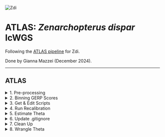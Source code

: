 <img src="https://lifg.australian.museum/Image/9uTxr6do.jpeg?version=full" alt="Zdi" width="300"/>

# ATLAS: _Zenarchopterus dispar_ lcWGS

Following the [ATLAS pipeline](https://github.com/philippinespire/pire_lcwgs_data_processing/tree/main/scripts/ATLAS_wahab) for Zdi.

Done by Gianna Mazzei (December 2024).

---

## ATLAS

<details><summary>1. Pre-processing </summary>

### 1. Pre-processing

Make an ATLAS directory in the same directory that holds your GenErode directory:
```
[hpc-0373@wahab-01 pire_zenarchopterus_dispar_lcwgs]$ mkdir ATLAS_Zdi
```
Now, make sure you have generated GERP scores:
```
# gerp scores
[hpc-0373@wahab-01 pire_zenarchopterus_dispar_lcwgs]$ cd GenErode_Zdi_4/results/gerp/
[hpc-0373@wahab-01 gerp]$ ls *gz
reference.genbank.Zdi.20k.ancestral.rates.gz
```
And the proper `.bam` files needed for ATLAS:

<ins>historical:</ins>
```
cd /archive/carpenterlab/pire/pire_zenarchopterus_dispar_lcwgs/GenErode_Zdi_4/results/historical/mapping/reference.genbank.Zdi.20k/
[hpc-0373@wahab-01 reference.denovoSSL.Pbb]$ ls *merged.rmdup.merged.realn.bam -1 | wc -l
47

# compare to input:
[hpc-0373@wahab-01 reference.genbank.Zdi.20k]$ cd ../../../../historical/
[hpc-0373@wahab-01 historical]$ ls -1 | cut -c 1-12 | uniq | wc -l
47
```
<ins>modern:</ins>
```
cd /archive/carpenterlab/pire/pire_zenarchopterus_dispar_lcwgs/GenErode_Zdi_4/results/modern/mapping/reference.genbank.Zdi.20k/
[hpc-0373@wahab-01 reference.denovoSSL.Pbb]$ ls *merged.rmdup.merged.realn.bam -1 | wc -l
64

# compare to input:
[hpc-0373@wahab-01 reference.genbank.Zdi.20k]$ cd ../../../../modern/
[hpc-0373@wahab-01 modern]$ ls -1 | cut -c 1-12 | uniq | wc -l
64
```
---
</details>

<details><summary>2. Binning GERP Scores</summary>
  
### 2. Binning GERP Scores

To generate bed files based on binned GERP scores for ATLAS, we have to process the file generated by GenErode. 

We use three bins: 
* sites with scores >1.5
* sites with scores between 1.0 and 1.5
* sites with scores between 0.5 and 1.

Now get sites with scores in each particular bin: 
```
# sites with scores greater than or equal to 1.5
[hpc-0373@wahab-01 pire_zenarchopterus_dispar_lcwgs]$ gunzip -c GenErode_Zdi_4/results/gerp/reference.genbank.Zdi.20k.ancestral.rates.gz | awk -v OFS='\t' '($4 >= 1.5) {print $1,$2,$2}' > ATLAS_Zdi/gerp_15.bed

# sites with scores greater than or equal to 1, but less than 1.5
[hpc-0373@wahab-01 pire_zenarchopterus_dispar_lcwgs]$ gunzip -c GenErode_Zdi_4/results/gerp/reference.genbank.Zdi.20k.ancestral.rates.gz | awk -v OFS='\t' '($4 >= 1 && $4 < 1.5) {print $1,$2,$2}' > ATLAS_Zdi/gerp_1_15.bed

# sites with scores greater than or equal to 0.5, but less than 1
[hpc-0373@wahab-01 pire_zenarchopterus_dispar_lcwgs]$ gunzip -c GenErode_Zdi_4/results/gerp/reference.genbank.Zdi.20k.ancestral.rates.gz | awk -v OFS='\t' '($4 >= 0.5 && $4 < 1) {print $1,$2,$2}' > ATLAS_Zdi/gerp_05_1.bed
```
Now check those `gerp*.bed` files to see the number of sites. We are aiming for ~5 million total (if it is less we need to restructure our bins).
```
[hpc-0373@wahab-01 ATLAS_Zdi]$ wc -l gerp_15.bed
66391 gerp_15.bed
[hpc-0373@wahab-01 ATLAS_Zdi]$ wc -l gerp_1_15.bed
1764823 gerp_1_15.bed
[hpc-0373@wahab-01 ATLAS_Zdi]$ wc -l gerp_05_1.bed
4988494 gerp_05_1.bed
```
Total is 6,819,708 so we can move forward with these bins.

Now, merge adjacent sites into regions using bedtools.
```
[hpc-0373@wahab-01 ATLAS_Zdi]$ module load bedtools

[hpc-0373@wahab-01 ATLAS_Zdi]$ crun bedtools merge -i gerp_15.bed > gerp_15.merge.bed 
[hpc-0373@wahab-01 ATLAS_Zdi]$ crun bedtools merge -i gerp_1_15.bed > gerp_1_15.merge.bed 
[hpc-0373@wahab-01 ATLAS_Zdi]$ crun bedtools merge -i gerp_05_1.bed > gerp_05_1.merge.bed 
```

Remove singleton sites from merged .bed files.
```
[hpc-0373@wahab-01 ATLAS_Zdi]$ awk -v OFS='\t' '!($2==$3)' < gerp_15.merge.bed > gerp_15.merge.nosingle.bed 
[hpc-0373@wahab-01 ATLAS_Zdi]$ awk -v OFS='\t' '!($2==$3)' < gerp_1_15.merge.bed > gerp_1_15.merge.nosingle.bed 
[hpc-0373@wahab-01 ATLAS_Zdi]$ awk -v OFS='\t' '!($2==$3)' < gerp_05_1.merge.bed > gerp_05_1.merge.nosingle.bed 
```
---
</details>

<details><summary>3. Get & Edit Scripts</summary>

### 3. Get & Edit Scripts

Copy scripts to ATLAS dir:
```
[hpc-0373@wahab-01 ATLAS_Zdi]$ cp /home/e1garcia/shotgun_PIRE/pire_lcwgs_data_processing/scripts/ATLAS_wahab/*.sbatch .
[hpc-0373@wahab-01 ATLAS_Zdi]$ cp /home/e1garcia/shotgun_PIRE/pire_lcwgs_data_processing/scripts/ATLAS_wahab/*.bash .
```
**Prep for Step 4:**

Edit the `atlas_recal_readuntilbeds_array.sbatch` script to reflect the number of .bed files you want to use and their names. 
```
[hpc-0373@wahab-01 ATLAS_Zdi]$ cat -n  atlas_recal_readuntilbeds_array.sbatch
# last line:
    34	crun.atlas atlas --task estimateErrors --bam ${sample_name}.merged.rmdup.merged.realn.bam --fasta ${REFLOC} --regions gerp_05_1.merge.nosingle.bed,gerp_1_15.merge.nosingle.bed,gerp_15.merge.nosingle.bed --readUpToDepth 10
```
Edit the `atlas_recal_readuntilbeds_array.bash` script to reflect the path for the `atlas_recal_readuntilbeds_array.sbatch` script
```
[hpc-0373@wahab-01 ATLAS_Zdi]$ cat -n atlas_recal_readuntilbeds_array.bash
# last line:
    20	       /archive/carpenterlab/pire/pire_zenarchopterus_dispar_lcwgs/ATLAS_Zdi/atlas_recal_readuntilbeds_array.sbatch ${BAMDIR} ${REFLOC} ${OUTDIR})
```

**Prep for Step 5:**

Edit the `atlas_theta_albrecal_array.bash` script to reflect the path for the `atlas_theta_albrecal_array.sbatch` script.
```
[hpc-0373@wahab-01 ATLAS_Zdi]$ cat -n atlas_theta_albrecal_array.bash
# last line:
    19	       /archive/carpenterlab/pire/pire_zenarchopterus_dispar_lcwgs/ATLAS_Zdi/atlas_theta_albrecal_array.sbatch ${BAMDIR} ${OUTDIR})
```
---
</details>

<details><summary>4. Run Recalibration</summary>

### 4. Run Recalibration

Make an output directory, and copy the bed files to it:
```
[hpc-0373@wahab-01 ATLAS_Zdi]$ mkdir recal_output
[hpc-0373@wahab-01 ATLAS_Zdi]$ cp *.bed recal_output/
```

Run recalibration on **historical** files:
```
# format:
# bash atlas_recal_readuntilbeds_array.bash [directory with .bam files] [reference genome location w/ filename] [output directory]

[hpc-0373@wahab-01 ATLAS_Zdi]$ bash atlas_recal_readuntilbeds_array.bash /archive/carpenterlab/pire/pire_zenarchopterus_dispar_lcwgs/GenErode_Zdi_4/results/historical/mapping/reference.genbank.Zdi.20k/ /archive/carpenterlab/pire/pire_zenarchopterus_dispar_lcwgs/GenErode_Zdi_4/reference/reference.genbank.Zdi.20k.fasta /archive/carpenterlab/pire/pire_zenarchopterus_dispar_lcwgs/ATLAS_Zdi/recal_output/
```
Make sure all files were created, comparing the input to the output:
```
## input
ls /archive/carpenterlab/pire/pire_zenarchopterus_dispar_lcwgs/GenErode_Zdi_4/results/historical/mapping/reference.genbank.Zdi.20k/*merged.rmdup.merged.realn.bam -1 | wc -l
47

## output
ls /archive/carpenterlab/pire/pire_zenarchopterus_dispar_lcwgs/ATLAS_Zdi/recal_output/ZdiA*.merged.rmdup.merged.realn.bam | wc -l
47

ls /archive/carpenterlab/pire/pire_zenarchopterus_dispar_lcwgs/ATLAS_Zdi/recal_output/ZdiA*.merged.rmdup.merged.realn_RGInfo.json | wc -l
47
```

Run recalibration on **modern** files:
```
# format:
# bash atlas_recal_readuntilbeds_array.bash [directory with .bam files] [reference genome location w/ filename] [output directory]

[hpc-0373@wahab-01 ATLAS_Zdi]$ bash atlas_recal_readuntilbeds_array.bash /archive/carpenterlab/pire/pire_zenarchopterus_dispar_lcwgs/GenErode_Zdi_4/results/modern/mapping/reference.genbank.Zdi.20k/ /archive/carpenterlab/pire/pire_zenarchopterus_dispar_lcwgs/GenErode_Zdi_4/reference/reference.genbank.Zdi.20k.fasta /archive/carpenterlab/pire/pire_zenarchopterus_dispar_lcwgs/ATLAS_Zdi/recal_output/
```
Make sure all files were created, comparing the input to the output:
```
## input
ls /archive/carpenterlab/pire/pire_zenarchopterus_dispar_lcwgs/GenErode_Zdi_4/results/modern/mapping/reference.genbank.Zdi.20k/*merged.rmdup.merged.realn.bam -1 | wc -l
64

## output
ls /archive/carpenterlab/pire/pire_zenarchopterus_dispar_lcwgs/ATLAS_Zdi/recal_output/ZdiC*.merged.rmdup.merged.realn.bam | wc -l
64

ls /archive/carpenterlab/pire/pire_zenarchopterus_dispar_lcwgs/ATLAS_Zdi/recal_output/ZdiC*.merged.rmdup.merged.realn_RGInfo.json | wc -l
64
```
---
</details>

<details><summary>5. Estimate Theta</summary>

### 5. Estimate Theta

Now, we will estimate theta for both historic and modern samples using the `*merged.rmdup.merged.realn.bam` and `*.merged.rmdup.merged.realn_RGInfo.json` files in our `recal_output` directory and perform downsampling.

Make an output directory:
```
[hpc-0373@wahab-01 ATLAS_Zdi]$ mkdir theta_output
```
Run `atlas_theta_albrecal_array.bash`:
```
# format:
# bash atlas_theta_albrecal_array.bash [directory with recalibrated output files] [output directory]

[hpc-0356@wahab-01 ATLAS_Zdi]$ bash atlas_theta_albrecal_array.bash /archive/carpenterlab/pire/pire_zenarchopterus_dispar_lcwgs/ATLAS_Zdi/recal_output/ /archive/carpenterlab/pire/pire_zenarchopterus_dispar_lcwgs/ATLAS_Zdi/theta_output/
```
---
</details>

<details><summary>6. Update .gitignore</summary>

### 6. Update `.gitignore`

In order to track and push these changes I need to update the `.gitignore` file to ignore the `*_log` files in `ATLAS_Zdi/theta_output` because the files are too large to upload.

```
[hpc-0373@wahab-01 pire_zenarchopterus_dispar_lcwgs]$ nano .gitignore

# Ignore large log files
ATLAS_Zdi/theta_output/*_log
```
Then, push gitignore:
```
git pull
git add .gitignore
git commit -m "updating gitignore to ignore large log files in ATLAS_Zdi/theta_output"
git push
```
Now, push as normal:
```
git add --all
git commit -m "uploading ATLAS outputs"
git push
```
---
</details>

<details><summary>7. Clean Up</summary>

### 7. Clean Up

I organized the files in `ATLAS_Zdi`:

```
[hpc-0373@wahab-01 ATLAS_Zdi]$ mkdir bed_files
[hpc-0373@wahab-01 ATLAS_Zdi]$ mv *.bed bed_files/

[hpc-0373@wahab-01 ATLAS_Zdi]$ mkdir out_files
[hpc-0373@wahab-01 ATLAS_Zdi]$ mv *.out out_files/

[hpc-0373@wahab-01 ATLAS_Zdi]$ mkdir scripts
[hpc-0373@wahab-01 ATLAS_Zdi]$ mv *h scripts
```
So now it looks like this:
```
[hpc-0373@wahab-01 ATLAS_Zdi]$ ls
bed_files  out_files  README.md  recal_output  scripts  theta_output
```
---
</details>

<details><summary>8. Wrangle Theta</summary>

### 8. Wrangle Theta

Begin by copying the wrangle R script from another directory to the `theta_output` dir:
```
[hpc-0373@wahab-01 ATLAS_Zdi]$ cp /archive/carpenterlab/pire/pire_lethrinus_variegatus_lcwgs/ATLAS_Lva/theta/wrangle_plot_theta_template.R theta_output
```

Edit it for this species:
```
[hpc-0373@wahab-01 theta_output] nano wrangle_plot_theta_template.R
## edits:
# line 22
inDir = "/archive/carpenterlab/pire/pire_zenarchopterus_dispar_lcwgs/ATLAS_Zdi/theta_output"
# line 25
outDir = "/archive/carpenterlab/pire/pire_zenarchopterus_dispar_lcwgs/ATLAS_Zdi/plots"
# line 32
spp_code="Zdi"
# line 35
site_code="Dup"
```

I tracked these changes to git, then cloned the entire pire_zenarchopterus_dispar_lcwgs repo to ~/pire_lcwgs_data so that I can access it on wahab. 

### <ins>Plots</ins>

**Theta:**

<img src="https://github.com/philippinespire/pire_zenarchopterus_dispar_lcwgs/blob/main/ATLAS_Zdi/plots/Zdi-theta.png" alt="Zdi" width="500"/> <img src="https://github.com/philippinespire/pire_zenarchopterus_dispar_lcwgs/blob/main/ATLAS_Zdi/plots/Zdi-theta_0.2.png" alt="Zdi" width="500"/>

**Depth:**

<img src="https://github.com/philippinespire/pire_zenarchopterus_dispar_lcwgs/blob/main/ATLAS_Zdi/plots/Zdi-depth.png" alt="Zdi" width="500"/> <img src="https://github.com/philippinespire/pire_zenarchopterus_dispar_lcwgs/blob/main/ATLAS_Zdi/plots/Zdi-depth_0.2.png" alt="Zdi" width="500"/>


**Theta vs Depth:**

<img src="https://github.com/philippinespire/pire_zenarchopterus_dispar_lcwgs/blob/main/ATLAS_Zdi/plots/Zdi-read_number_variation.png" alt="Zdi" width="500"/> <img src="https://github.com/philippinespire/pire_zenarchopterus_dispar_lcwgs/blob/main/ATLAS_Zdi/plots/Zdi-read_number_variation_0.2.png" alt="Zdi" width="500"/>

**Downsampling:**

<img src="https://github.com/philippinespire/pire_zenarchopterus_dispar_lcwgs/blob/main/ATLAS_Zdi/plots/Zdi_downsampling_0.3.png" alt="Zdi" width="500"/> <img src="https://github.com/philippinespire/pire_zenarchopterus_dispar_lcwgs/blob/main/ATLAS_Zdi/plots/Zdi_downsampling_1.png" alt="Zdi" width="500"/>
